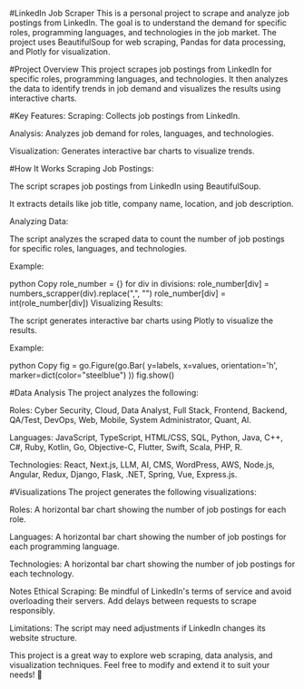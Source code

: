 #LinkedIn Job Scraper
This is a personal project to scrape and analyze job postings from LinkedIn. The goal is to understand the demand for specific roles, programming languages, and technologies in the job market. The project uses BeautifulSoup for web scraping, Pandas for data processing, and Plotly for visualization.

#Project Overview
This project scrapes job postings from LinkedIn for specific roles, programming languages, and technologies. It then analyzes the data to identify trends in job demand and visualizes the results using interactive charts.

#Key Features:
Scraping: Collects job postings from LinkedIn.

Analysis: Analyzes job demand for roles, languages, and technologies.

Visualization: Generates interactive bar charts to visualize trends.

#How It Works
Scraping Job Postings:

The script scrapes job postings from LinkedIn using BeautifulSoup.

It extracts details like job title, company name, location, and job description.

Analyzing Data:

The script analyzes the scraped data to count the number of job postings for specific roles, languages, and technologies.

Example:

python
Copy
role_number = {}
for div in divisions:
    role_number[div] = numbers_scrapper(div).replace(",", "")
    role_number[div] = int(role_number[div])
Visualizing Results:

The script generates interactive bar charts using Plotly to visualize the results.

Example:

python
Copy
fig = go.Figure(go.Bar(
    y=labels,
    x=values,
    orientation='h',
    marker=dict(color="steelblue")
))
fig.show()

#Data Analysis
The project analyzes the following:

Roles: Cyber Security, Cloud, Data Analyst, Full Stack, Frontend, Backend, QA/Test, DevOps, Web, Mobile, System Administrator, Quant, AI.

Languages: JavaScript, TypeScript, HTML/CSS, SQL, Python, Java, C++, C#, Ruby, Kotlin, Go, Objective-C, Flutter, Swift, Scala, PHP, R.

Technologies: React, Next.js, LLM, AI, CMS, WordPress, AWS, Node.js, Angular, Redux, Django, Flask, .NET, Spring, Vue, Express.js.

#Visualizations
The project generates the following visualizations:

Roles: A horizontal bar chart showing the number of job postings for each role.

Languages: A horizontal bar chart showing the number of job postings for each programming language.

Technologies: A horizontal bar chart showing the number of job postings for each technology.

Notes
Ethical Scraping: Be mindful of LinkedIn's terms of service and avoid overloading their servers. Add delays between requests to scrape responsibly.

Limitations: The script may need adjustments if LinkedIn changes its website structure.

This project is a great way to explore web scraping, data analysis, and visualization techniques. Feel free to modify and extend it to suit your needs! 🚀
